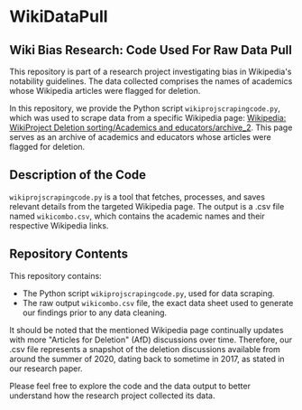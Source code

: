 # WikiDataPull

## Wiki Bias Research: Code Used For Raw Data Pull

This repository is part of a research project investigating bias in Wikipedia's notability guidelines. The data collected comprises the names of academics whose Wikipedia articles were flagged for deletion.

In this repository, we provide the Python script `wikiprojscrapingcode.py`, which was used to scrape data from a specific Wikipedia page: [Wikipedia: WikiProject Deletion sorting/Academics and educators/archive_2](https://en.m.wikipedia.org/wiki/Wikipedia:WikiProject_Deletion_sorting/Academics_and_educators/archive_2). This page serves as an archive of academics and educators whose articles were flagged for deletion.

## Description of the Code

`wikiprojscrapingcode.py` is a tool that fetches, processes, and saves relevant details from the targeted Wikipedia page. The output is a .csv file named `wikicombo.csv`, which contains the academic names and their respective Wikipedia links.

## Repository Contents

This repository contains:

- The Python script `wikiprojscrapingcode.py`, used for data scraping.
- The raw output `wikicombo.csv` file, the exact data sheet used to generate our findings prior to any data cleaning.

It should be noted that the mentioned Wikipedia page continually updates with more "Articles for Deletion" (AfD) discussions over time. Therefore, our .csv file represents a snapshot of the deletion discussions available from around the summer of 2020, dating back to sometime in 2017, as stated in our research paper. 


Please feel free to explore the code and the data output to better understand how the research project collected its data.
